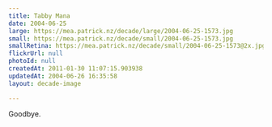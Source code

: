 ```yaml
---
title: Tabby Mana
date: 2004-06-25
large: https://mea.patrick.nz/decade/large/2004-06-25-1573.jpg
small: https://mea.patrick.nz/decade/small/2004-06-25-1573.jpg
smallRetina: https://mea.patrick.nz/decade/small/2004-06-25-1573@2x.jpg
flickrUrl: null
photoId: null
createdAt: 2011-01-30 11:07:15.903938
updatedAt: 2004-06-26 16:35:58
layout: decade-image

---
```

Goodbye.
